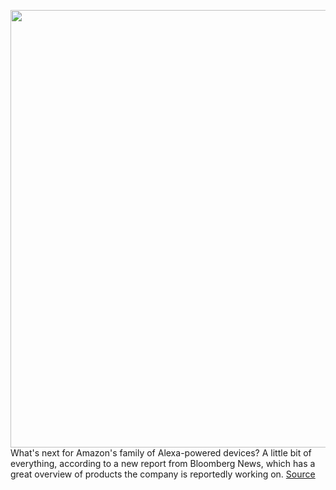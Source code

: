 <img src='https://cdn.vox-cdn.com/thumbor/XKLXpPIlu-dLqnT9XsqgMsOhaX8=/0x0:1404x985/1200x800/filters:focal(590x381:814x605)/cdn.vox-cdn.com/uploads/chorus_image/image/69902558/alexa_widgets.0.jpg' width='700px' /><br/>
What's next for Amazon's family of Alexa-powered devices? A little bit of everything, according to a new report from Bloomberg News, which has a great overview of products the company is reportedly working on.
<a href='https://www.theverge.com/2021/9/24/22691287/amazon-echo-alexa-devices-wall-mounted-soundbar-auto-robot'> Source <a/>